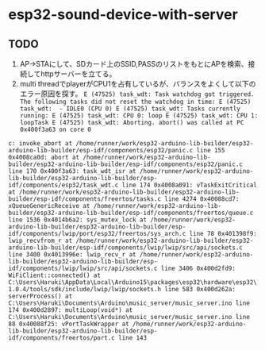 # esp32-sound-device-with-server

## TODO
1. AP->STAにして、SDカード上のSSID,PASSのリストをもとにAPを検索、接続してhttpサーバーを立てる。
2. multi threadでplayerがCPU1を占有しているが、バランスをよくして以下のエラー原因を探す。
`E (47525) task_wdt: Task watchdog got triggered. The following tasks did not reset the watchdog in time:
E (47525) task_wdt:  - IDLE0 (CPU 0)
E (47525) task_wdt: Tasks currently running:
E (47525) task_wdt: CPU 0: loop
E (47525) task_wdt: CPU 1: loopTask
E (47525) task_wdt: Aborting.
abort() was called at PC 0x400f3a63 on core 0`

`c: invoke_abort at /home/runner/work/esp32-arduino-lib-builder/esp32-arduino-lib-builder/esp-idf/components/esp32/panic.c line 155
0x4008ca0d: abort at /home/runner/work/esp32-arduino-lib-builder/esp32-arduino-lib-builder/esp-idf/components/esp32/panic.c line 170
0x400f3a63: task_wdt_isr at /home/runner/work/esp32-arduino-lib-builder/esp32-arduino-lib-builder/esp-idf/components/esp32/task_wdt.c line 174
0x4008a091: vTaskExitCritical at /home/runner/work/esp32-arduino-lib-builder/esp32-arduino-lib-builder/esp-idf/components/freertos/tasks.c line 4274
0x40088cd7: xQueueGenericReceive at /home/runner/work/esp32-arduino-lib-builder/esp32-arduino-lib-builder/esp-idf/components/freertos/queue.c line 1536
0x4014b6a2: sys_mutex_lock at /home/runner/work/esp32-arduino-lib-builder/esp32-arduino-lib-builder/esp-idf/components/lwip/port/esp32/freertos/sys_arch.c line 78
0x401398f9: lwip_recvfrom_r at /home/runner/work/esp32-arduino-lib-builder/esp32-arduino-lib-builder/esp-idf/components/lwip/lwip/src/api/sockets.c line 3400
0x4013996e: lwip_recv_r at /home/runner/work/esp32-arduino-lib-builder/esp32-arduino-lib-builder/esp-idf/components/lwip/lwip/src/api/sockets.c line 3406
0x400d2fd9: WiFiClient::connected() at C:\Users\Haruki\AppData\Local\Arduino15\packages\esp32\hardware\esp32\1.0.4/tools/sdk/include/lwip/lwip/sockets.h line 583
0x400d262a: serverProcess() at C:\Users\Haruki\Documents\Arduino\music_server/music_server.ino line 174
0x400d2897: multiLoop(void*) at C:\Users\Haruki\Documents\Arduino\music_server/music_server.ino line 88
0x40088f25: vPortTaskWrapper at /home/runner/work/esp32-arduino-lib-builder/esp32-arduino-lib-builder/esp-idf/components/freertos/port.c line 143`
